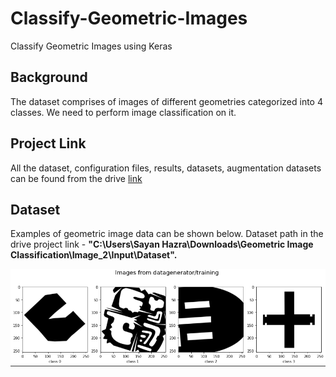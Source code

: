 # Classify-Geometric-Images
Classify Geometric Images using Keras

## **Background**

The dataset comprises of images of different geometries categorized into 4 classes. We need to perform image classification on it.

## **Project Link**

All the dataset, configuration files, results, datasets, augmentation datasets can be found from the drive [link](https://drive.google.com/drive/folders/1n3Fynh5xQmueWRbfAxIBL713F84XYR_0?usp=sharing)

## **Dataset**

Examples of geometric image data can be shown below. Dataset path in the drive project link - **"C:\Users\Sayan Hazra\Downloads\Geometric Image Classification\Image_2\Input\Dataset".**

![img](https://github.com/sayan0506/Classify-Geometric-Images/blob/main/images/sample_dataset.PNG)



